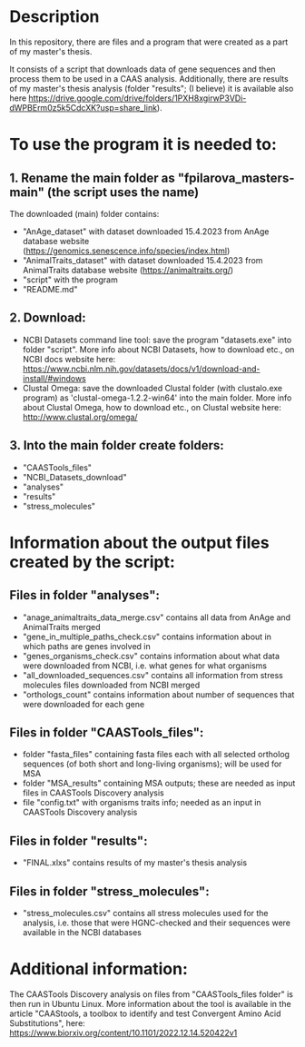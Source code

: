 # Description
In this repository, there are files and a program that were created as a part of my master's thesis. 

It consists of a script that downloads data of gene sequences and then process them to be used in a CAAS analysis. Additionally, there are results of my master's thesis analysis (folder "results"; (I believe) it is available also here https://drive.google.com/drive/folders/1PXH8xgirwP3VDi-dWPBErm0z5k5CdcXK?usp=share_link). 

# To use the program it is needed to:
## 1. Rename the main folder as "fpilarova_masters-main" (the script uses the name)
The downloaded (main) folder contains: 
- "AnAge_dataset" with dataset downloaded 15.4.2023 from AnAge database website (https://genomics.senescence.info/species/index.html)
- "AnimalTraits_dataset" with dataset downloaded 15.4.2023 from AnimalTraits database website (https://animaltraits.org/)
- "script" with the program
- "README.md"


## 2. Download:

- NCBI Datasets command line tool: save the program "datasets.exe" into folder "script". More info about NCBI Datasets, how to download etc., on NCBI docs website here: https://www.ncbi.nlm.nih.gov/datasets/docs/v1/download-and-install/#windows
- Clustal Omega: save the downloaded Clustal folder (with clustalo.exe program) as 'clustal-omega-1.2.2-win64' into the main folder. More info about Clustal Omega, how to download etc., on Clustal website here: http://www.clustal.org/omega/

## 3. Into the main folder create folders: 

- "CAASTools_files"
- "NCBI_Datasets_download"
- "analyses"
- "results"
- "stress_molecules"

# Information about the output files created by the script:
## Files in folder "analyses":
- "anage_animaltraits_data_merge.csv" contains all data from AnAge and AnimalTraits merged
- "gene_in_multiple_paths_check.csv" contains information about in which paths are genes involved in
- "genes_organisms_check.csv" contains information about what data were downloaded from NCBI, i.e. what genes for what organisms
- "all_downloaded_sequences.csv" contains all information from stress molecules files downloaded from NCBI merged 
- "orthologs_count" contains information about number of sequences that were downloaded for each gene

## Files in folder "CAASTools_files":
- folder "fasta_files" containing fasta files each with all selected ortholog sequences (of both short and long-living organisms); will be used for MSA 
- folder "MSA_results" containing MSA outputs; these are needed as input files in CAASTools Discovery analysis
- file "config.txt" with organisms traits info; needed as an input in CAASTools Discovery analysis

## Files in folder "results": 
- "FINAL.xlxs" contains results of my master's thesis analysis

## Files in folder "stress_molecules":

- "stress_molecules.csv" contains all stress molecules used for the analysis, i.e. those that were HGNC-checked and their sequences were available in the NCBI databases

# Additional information: 
The CAASTools Discovery analysis on files from "CAASTools_files folder" is then run in Ubuntu Linux.
More information about the tool is available in the article "CAAStools, a toolbox to identify and test Convergent Amino Acid Substitutions", here: https://www.biorxiv.org/content/10.1101/2022.12.14.520422v1 
